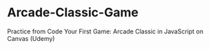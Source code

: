 # Arcade-Classic-Game
Practice from Code Your First Game: Arcade Classic in JavaScript on Canvas (Udemy)
